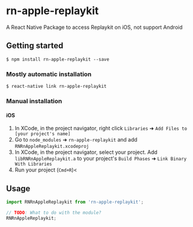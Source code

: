 
# rn-apple-replaykit
A React Native Package to access Replaykit on iOS, not support Android
## Getting started

`$ npm install rn-apple-replaykit --save`

### Mostly automatic installation

`$ react-native link rn-apple-replaykit`

### Manual installation

#### iOS

1. In XCode, in the project navigator, right click `Libraries` ➜ `Add Files to [your project's name]`
2. Go to `node_modules` ➜ `rn-apple-replaykit` and add `RNRnAppleReplaykit.xcodeproj`
3. In XCode, in the project navigator, select your project. Add `libRNRnAppleReplaykit.a` to your project's `Build Phases` ➜ `Link Binary With Libraries`
4. Run your project (`Cmd+R`)<

## Usage
```javascript
import RNRnAppleReplaykit from 'rn-apple-replaykit';

// TODO: What to do with the module?
RNRnAppleReplaykit;
```
  